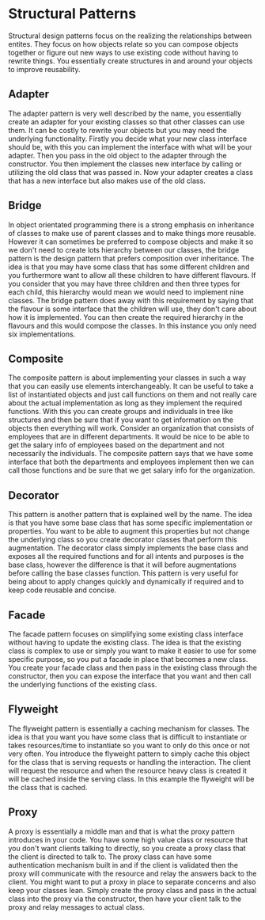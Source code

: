 # Structural Patterns

Structural design patterns focus on the realizing the relationships between entites. They focus on how objects relate so you can compose objects together or figure out new ways to use existing code without having to rewrite things. You essentially create structures in and around your objects to improve reusability.

## Adapter

The adapter pattern is very well described by the name, you essentially create an adapter for your existing classes so that other classes can use them. It can be costly to rewrite your objects but you may need the underlying functionality. Firstly you decide what your new class interface should be, with this you can implement the interface with what will be your adapter. Then you pass in the old object to the adapter through the constructor. You then implement the classes new interface by calling or utilizing the old class that was passed in. Now your adapter creates a class that has a new interface but also makes use of the old class.

## Bridge

In object orientated programming there is a strong emphasis on inheritance of classes to make use of parent classes and to make things more reusable. However it can sometimes be preferred to compose objects and make it so we don't need to create lots hierarchy between our classes, the bridge pattern is the design pattern that prefers composition over inheritance. The idea is that you may have some class that has some different children and you furthermore want to allow all these children to have different flavours. If you consider that you may have three children and then three types for each child, this hierarchy would mean we would need to implement nine classes. The bridge pattern does away with this requirement by saying that the flavour is some interface that the children will use, they don't care about how it is implemented. You can then create the required hierarchy in the flavours and this would compose the classes. In this instance you only need six implementations.

## Composite

The composite pattern is about implementing your classes in such a way that you can easily use elements interchangeably. It can be useful to take a list of instantiated objects and just call functions on them and not really care about the actual implementation as long as they implement the required functions. With this you can create groups and individuals in tree like structures and then be sure that if you want to get information on the objects then everything will work. Consider an organization that consists of employees that are in different departments. It would be nice to be able to get the salary info of employees based on the department and not necessarily the individuals. The composite pattern says that we have some interface that both the departments and employees implement then we can call those functions and be sure that we get salary info for the organization.

## Decorator

This pattern is another pattern that is explained well by the name. The idea is that you have some base class that has some specific implementation or properties. You want to be able to augment this properties but not change the underlying class so you create decorator classes that perform this augmentation. The decorator class simply implements the base class and exposes all the required functions and for all intents and purposes is the base class, however the difference is that it will before augmentations before calling the base classes function. This pattern is very useful for being about to apply changes quickly and dynamically if required and to keep code reusable and concise.

## Facade

The facade pattern focuses on simplifying some existing class interface without having to update the existing class. The idea is that the existing class is complex to use or simply you want to make it easier to use for some specific purpose, so you put a facade in place that becomes a new class. You create your facade class and then pass in the existing class through the constructor, then you can expose the interface that you want and then call the underlying functions of the existing class. 

## Flyweight

The flyweight pattern is essentially a caching mechanism for classes. The idea is that you want you have some class that is difficult to instantiate or takes resources/time to instantiate so you want to only do this once or not very often. You introduce the flyweight pattern to simply cache this object for the class that is serving requests or handling the interaction. The client will request the resource and when the resource heavy class is created it will be cached inside the serving class. In this example the flyweight will be the class that is cached.

## Proxy

A proxy is essentially a middle man and that is what the proxy pattern introduces in your code. You have some high value class or resource that you don't want clients talking to directly, so you create a proxy class that the client is directed to talk to. The proxy class can have some authentication mechanism built in and if the client is validated then the proxy will communicate with the resource and relay the answers back to the client. You might want to put a proxy in place to separate concerns and also keep your classes lean. Simply create the proxy class and pass in the actual class into the proxy via the constructor, then have your client talk to the proxy and relay messages to actual class.
